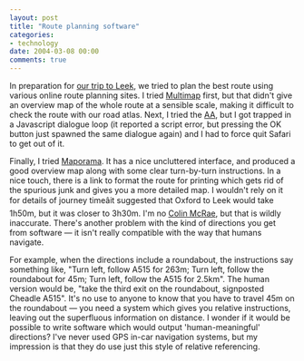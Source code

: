 ```yaml
---
layout: post
title: "Route planning software"
categories:
- technology
date: 2004-03-08 00:00
comments: true
---
```


<p>In preparation for <a href="http://www.rousette.org.uk/mt-static/blog/archives/000633.html" title="The Roaches">our trip to Leek</a>, we tried to plan the best route using various online route planning sites. I tried <a href="http://www.multimap.com/map/home.cgi?client=public&amp;overviewmap=GB&amp;lang=" title="Multimap">Multimap</a> first, but that didn't give an overview map of the whole route at a sensible scale, making it difficult to check the route with our road atlas. Next, I tried the <a href="http://www.multimap.com/map/home.cgi?client=public&amp;overviewmap=GB&amp;lang=" title="The Automobile Association">AA</a>, but I got trapped in a Javascript dialogue loop (it reported a script error, but pressing the OK button just spawned the same dialogue again) and I had to force quit Safari to get out of it.</p>

<p>Finally, I tried <a href="http://maporama.co.uk/share/" title="Maporama">Maporama</a>. It has a nice uncluttered interface, and produced a good overview map along with some clear turn-by-turn instructions. In a nice touch, there is a link to format the route for printing which gets rid of the spurious junk and gives you a more detailed map. I wouldn't rely on it for details of journey timeâit suggested that Oxford to Leek would take 1h50m, but it was closer to 3h30m. I'm no <a href="http://www.colinmcrae.com/" title="Official Colin McRae Fan site">Colin McRae</a>, but that is wildly inaccurate. There's another problem with the kind of directions you get from software &mdash; it isn't really compatible with the way that humans navigate.</p>

<p>For example, when the directions include a roundabout, the instructions say something like, "Turn left, follow A515 for 263m; Turn left, follow the roundabout for 45m; Turn left, follow the A515 for 2.5km". The human version would be, "take the third exit on the roundabout, signposted Cheadle A515". It's no use to anyone to know that you have to travel 45m on the roundabout &mdash; you need a system which gives you relative instructions, leaving out the superfluous information on distance. I wonder if it would be possible to write software which would output 'human-meaningful' directions? I've never used GPS in-car navigation systems, but my impression is that they do use just this style of relative referencing.</p>


